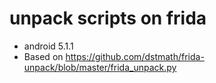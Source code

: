 # unpack scripts on frida 
- android 5.1.1 
- Based on https://github.com/dstmath/frida-unpack/blob/master/frida_unpack.py 
